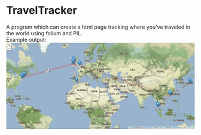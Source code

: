 # TravelTracker
A program which can create a html page tracking where you've traveled in the world using folium and PIL.<br/>
Example output:
<br/>
![alt text](https://github.com/DavidLSmyth/TravelTracker/blob/master/TravelTrackerExample.PNG)
